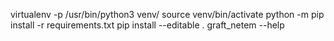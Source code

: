 virtualenv -p /usr/bin/python3 venv/
source venv/bin/activate
python -m pip install -r requirements.txt
pip install --editable .
graft_netem --help